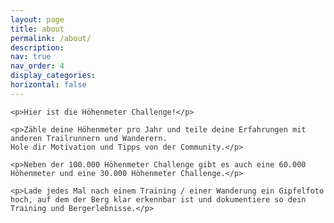 ```yaml
---
layout: page
title: about
permalink: /about/
description:
nav: true
nav_order: 4
display_categories:
horizontal: false
---
```


<html>
<head>
  <!--link rel="stylesheet" type="text/css" href="styles.css"-->
  <style>
    body {
      font-family: Arial, sans-serif;
      /*background-color: #f2f2f2;*/
      color: #333;
    }

    .container {
      max-width: 800px;
      margin: 0 auto;
      padding: 20px;
    }

    p {
      font-size: 18px;
      line-height: 1.5;
      margin-bottom: 15px;
    }
  </style>
</head>
<body>
  <div class="container">

    <p>Hier ist die Höhenmeter Challenge!</p>

    <p>Zähle deine Höhenmeter pro Jahr und teile deine Erfahrungen mit anderen Trailrunnern und Wanderern. 
    Hole dir Motivation und Tipps von der Community.</p>

    <p>Neben der 100.000 Höhenmeter Challenge gibt es auch eine 60.000 Höhenmeter und eine 30.000 Höhenmeter Challenge.</p>

    <p>Lade jedes Mal nach einem Training / einer Wanderung ein Gipfelfoto hoch, auf dem der Berg klar erkennbar ist und dokumentiere so dein Training und Bergerlebnisse.</p>
  </div>
</body>
</html>

